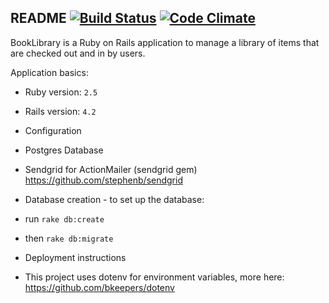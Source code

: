 ## README [![Build Status](https://travis-ci.org/codealchemy/BookLibrary.svg?branch=master)](https://travis-ci.org/codealchemy/BookLibrary) [![Code Climate](https://codeclimate.com/github/codealchemy/BookLibrary/badges/gpa.svg)](https://codeclimate.com/github/codealchemy/BookLibrary)

BookLibrary is a Ruby on Rails application to manage a library of items that
are checked out and in by users.

Application basics:

*   Ruby version: `2.5`
*   Rails version: `4.2`

*   Configuration
*   Postgres Database
*   Sendgrid for ActionMailer (sendgrid gem)
    https://github.com/stephenb/sendgrid

*   Database creation - to set up the database:
*   run `rake db:create`
*   then `rake db:migrate`

*   Deployment instructions
*   This project uses dotenv for environment variables, more here:
    https://github.com/bkeepers/dotenv
